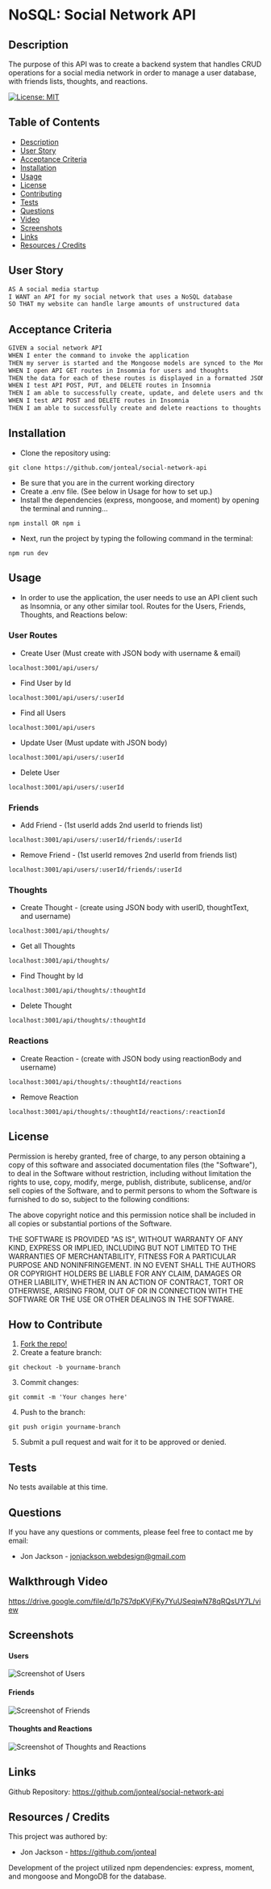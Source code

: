 # NoSQL: Social Network API

<a name="description"></a>
## Description
The purpose of this API was to create a backend system that handles CRUD operations for a social media network in order to manage a user database, with friends lists, thoughts, and reactions.  


[![License: MIT](https://img.shields.io/badge/License-MIT-yellow.svg)](https://opensource.org/licenses/MIT)

## Table of Contents
- [Description](#description)
- [User Story](#userstory)
- [Acceptance Criteria](#acceptancecriteria)
- [Installation](#installation)
- [Usage](#usage)
- [License](#license)
- [Contributing](#contributing)
- [Tests](#tests)
- [Questions](#questions)
- [Video](#video)
- [Screenshots](#screenshots)
- [Links](#links)
- [Resources / Credits](#credits)


<a name="userstory"></a>

## User Story

```md
AS A social media startup
I WANT an API for my social network that uses a NoSQL database
SO THAT my website can handle large amounts of unstructured data
```

<a name="acceptancecriteria"></a>

## Acceptance Criteria

```md
GIVEN a social network API
WHEN I enter the command to invoke the application
THEN my server is started and the Mongoose models are synced to the MongoDB database
WHEN I open API GET routes in Insomnia for users and thoughts
THEN the data for each of these routes is displayed in a formatted JSON
WHEN I test API POST, PUT, and DELETE routes in Insomnia
THEN I am able to successfully create, update, and delete users and thoughts in my database
WHEN I test API POST and DELETE routes in Insomnia
THEN I am able to successfully create and delete reactions to thoughts and add and remove friends to a user’s friend list
```

<a name="installation"></a>

## Installation
* Clone the repository using:

```
git clone https://github.com/jonteal/social-network-api
```
* Be sure that you are in the current working directory
* Create a .env file. (See below in Usage for how to set up.)
* Install the dependencies (express, mongoose, and moment) by opening the terminal and running...
```
npm install OR npm i
```

* Next, run the project by typing the following command in the terminal:
```
npm run dev
```

<a name="usage"></a>

## Usage
* In order to use the application, the user needs to use an API client such as Insomnia, or any other similar tool. Routes for the Users, Friends, Thoughts, and Reactions below:

### User Routes

* Create User (Must create with JSON body with username & email)
```
localhost:3001/api/users/
```
* Find User by Id
```
localhost:3001/api/users/:userId
```
* Find all Users
```
localhost:3001/api/users
```
* Update User (Must update with JSON body)
```
localhost:3001/api/users/:userId
```
* Delete User
```
localhost:3001/api/users/:userId
```

### Friends
* Add Friend - (1st userId adds 2nd userId to friends list)
```
localhost:3001/api/users/:userId/friends/:userId
```
* Remove Friend - (1st userId removes 2nd userId from friends list)
```
localhost:3001/api/users/:userId/friends/:userId
```

### Thoughts 
* Create Thought - (create using JSON body with userID, thoughtText, and username)
```
localhost:3001/api/thoughts/
```
* Get all Thoughts
```
localhost:3001/api/thoughts/
```
* Find Thought by Id
```
localhost:3001/api/thoughts/:thoughtId
```
* Delete Thought
```
localhost:3001/api/thoughts/:thoughtId
```

### Reactions
* Create Reaction - (create with JSON body using reactionBody and username)
```
localhost:3001/api/thoughts/:thoughtId/reactions
```
* Remove Reaction
```
localhost:3001/api/thoughts/:thoughtId/reactions/:reactionId
```


<a name="license"></a>

## License
Permission is hereby granted, free of charge, to any person obtaining a copy of this software and associated documentation files (the "Software"), to deal in the Software without restriction, including without limitation the rights to use, copy, modify, merge, publish, distribute, sublicense, and/or sell copies of the Software, and to permit persons to whom the Software is furnished to do so, subject to the following conditions:

The above copyright notice and this permission notice shall be included in all copies or substantial portions of the Software.

THE SOFTWARE IS PROVIDED "AS IS", WITHOUT WARRANTY OF ANY KIND, EXPRESS OR IMPLIED, INCLUDING BUT NOT LIMITED TO THE WARRANTIES OF MERCHANTABILITY, FITNESS FOR A PARTICULAR PURPOSE AND NONINFRINGEMENT. IN NO EVENT SHALL THE AUTHORS OR COPYRIGHT HOLDERS BE LIABLE FOR ANY CLAIM, DAMAGES OR OTHER LIABILITY, WHETHER IN AN ACTION OF CONTRACT, TORT OR OTHERWISE, ARISING FROM, OUT OF OR IN CONNECTION WITH THE SOFTWARE OR THE USE OR OTHER DEALINGS IN THE SOFTWARE.


<a name="contributing"></a>

## How to Contribute
1. [Fork the repo!](https://docs.github.com/en/get-started/quickstart/fork-a-repo)
2. Create a feature branch:
```
git checkout -b yourname-branch
```
3. Commit changes:
```
git commit -m 'Your changes here'
```
4. Push to the branch:
```
git push origin yourname-branch
```
5. Submit a pull request and wait for it to be approved or denied.

<a name="tests"></a>

## Tests
No tests available at this time.


<a name="questions"></a>

## Questions
If you have any questions or comments, please feel free to contact me by email:

* Jon Jackson - jonjackson.webdesign@gmail.com


<a name="video"></a>

## Walkthrough Video

https://drive.google.com/file/d/1p7S7dpKVjFKy7YuUSeqiwN78qRQsUY7L/view

<a name="screenshots"></a>

## Screenshots


#### Users
![Screenshot of Users](./images/social-network-users.png)

#### Friends
![Screenshot of Friends](./images/social-network-friends.png)

#### Thoughts and Reactions
![Screenshot of Thoughts and Reactions](./images/social-network-thoughts.png)


<a name="links"></a>

## Links
Github Repository: https://github.com/jonteal/social-network-api


<a name="credits"></a>

## Resources / Credits
This project was authored by: 
* Jon Jackson - https://github.com/jonteal

Development of the project utilized npm dependencies: express, moment, and mongoose and MongoDB for the database.